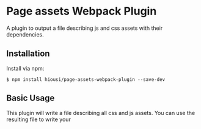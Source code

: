 Page assets Webpack Plugin
==========================

A plugin to output a file describing js and css assets with their dependencies. 

Installation
------------

Install via npm:
```shell
$ npm install hiousi/page-assets-webpack-plugin --save-dev
```

Basic Usage
-------------

This plugin will write a file describing all css and js assets. You can use the resulting file to write your <script> tags. Here is a really simple webpack configuration:

```javascript
var path = require('path');
var PageAssetsWebpackPlugin = require('../..');

module.exports = {
  entry: './index.js',
  output: {
    path: path.join(__dirname, 'dist'),
    filename: 'style.js'
  },
  module: {
    loaders: [
      { test: /\.css$/, loader: 'style-loader!css-loader' },
    ]
  },
  plugins: [
    new PageAssetsWebpackPlugin()
  ]
};
```

Will output the dist/assets.json file containing:

```json
{
  "js": [
    {
      "main": [
        {
          "id": "main",
          "path": "style.js",
          "priority": 10
        }
      ]
    }
  ],
  "css": [
    {
      "main": []
    }
  ]
}
```
Examples
------------

Some examples of usage can be found in folder ./examples
You can build all examples with:

```shell
$ npm run build:example
```

Support
------------

Please [open an issue](https://github.com/hiousi/page-assets-webpack-plugin/issues/new) for support.

Contributing
------------

Contributions are very very welcome!
Please contribute using [Github Flow](https://guides.github.com/introduction/flow/). Create a branch, add commits, and [open a pull request](https://github.com/hiousi/page-assets-webpack-plugin/compare/).